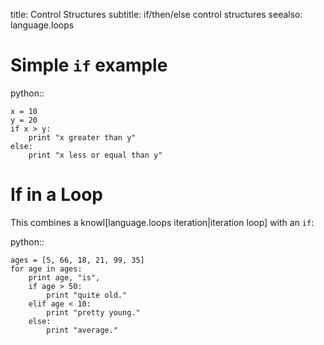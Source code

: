 title: Control Structures
subtitle: if/then/else control structures
seealso:
    language.loops
    
# Simple `if` example

python::

    x = 10
    y = 20
    if x > y:
        print "x greater than y"
    else:
        print "x less or equal than y"
        
# If in a Loop

This combines a knowl[language.loops iteration|iteration loop] with an `if`:
 
python::

    ages = [5, 66, 18, 21, 99, 35]
    for age in ages:
        print age, "is",
        if age > 50:
            print "quite old."
        elif age < 10:
            print "pretty young."
        else:
            print "average."
